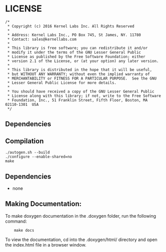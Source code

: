 # LICENSE

	/*
	 * Copyright (c) 2016 Kernel Labs Inc. All Rights Reserved
	 *
	 * Address: Kernel Labs Inc., PO Box 745, St James, NY. 11780
	 * Contact: sales@kernellabs.com
	 *
	 * This library is free software; you can redistribute it and/or
	 * modify it under the terms of the GNU Lesser General Public
	 * License as published by the Free Software Foundation; either
	 * version 2.1 of the License, or (at your option) any later version.
	 *
	 * This library is distributed in the hope that it will be useful,
	 * but WITHOUT ANY WARRANTY; without even the implied warranty of
	 * MERCHANTABILITY or FITNESS FOR A PARTICULAR PURPOSE.  See the GNU
	 * Lesser General Public License for more details.
	 *
	 * You should have received a copy of the GNU Lesser General Public
	 * License along with this library; if not, write to the Free Software
	 * Foundation, Inc., 51 Franklin Street, Fifth Floor, Boston, MA  02110-1301  USA
	 */

## Dependencies

## Compilation
    ./autogen.sh --build
    ./configure --enable-shared=no
    make

## Dependencies
* none

## Making Documentation:
To make doxygen documentation in the .doxygen folder, run the following command:

        make docs

To view the documentation, cd into the .doxygen/html/ directory and open the index.html file in a browser window.


